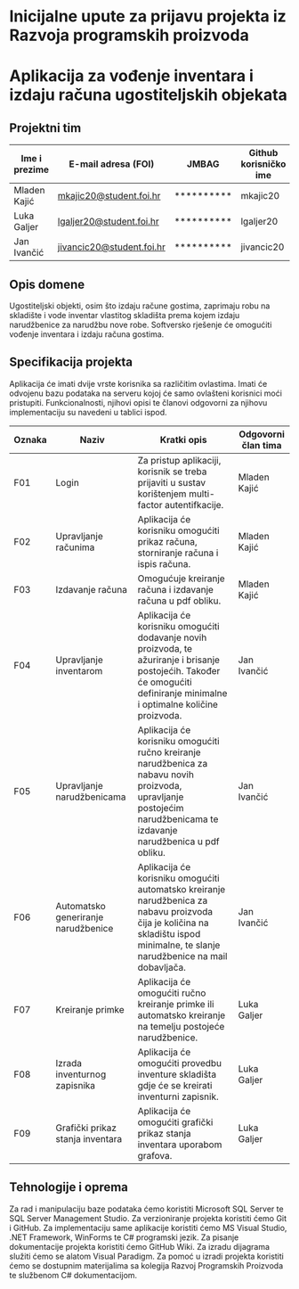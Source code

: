 # Inicijalne upute za prijavu projekta iz Razvoja programskih proizvoda

# Aplikacija za vođenje inventara i izdaju računa ugostiteljskih objekata

## Projektni tim

Ime i prezime | E-mail adresa (FOI) | JMBAG | Github korisničko ime
------------  | ------------------- | ----- | ---------------------
Mladen Kajić | mkajic20@student.foi.hr | ********** | mkajic20
Luka Galjer | lgaljer20@student.foi.hr | ********** | lgaljer20
Jan Ivančić | jivancic20@student.foi.hr | ********** | jivancic20

## Opis domene
Ugostiteljski objekti, osim što izdaju račune gostima, zaprimaju robu na skladište i vode inventar vlastitog skladišta prema kojem izdaju narudžbenice za narudžbu nove robe. Softversko rješenje će omogućiti vođenje inventara i izdaju računa gostima.

## Specifikacija projekta

Aplikacija će imati dvije vrste korisnika sa različitim ovlastima. Imati će odvojenu bazu podataka na serveru kojoj će samo ovlašteni korisnici moći pristupiti. Funkcionalnosti, njihovi opisi te članovi odgovorni za njihovu implementaciju su navedeni u tablici ispod.

Oznaka | Naziv | Kratki opis | Odgovorni član tima
------ | ----- | ----------- | -------------------
F01 | Login | Za pristup aplikaciji, korisnik se treba prijaviti u sustav korištenjem multi-factor autentifkacije. | Mladen Kajić
F02 | Upravljanje računima | Aplikacija će korisniku omogućiti prikaz računa, storniranje računa i ispis računa. | Mladen Kajić
F03 | Izdavanje računa | Omogućuje kreiranje računa i izdavanje računa u pdf obliku. | Mladen Kajić
F04 | Upravljanje inventarom | Aplikacija će korisniku omogućiti dodavanje novih proizvoda, te ažuriranje i brisanje postojećih. Također će omogućiti definiranje minimalne i optimalne količine proizvoda. | Jan Ivančić
F05 | Upravljanje narudžbenicama | Aplikacija će korisniku omogućiti ručno kreiranje narudžbenica za nabavu novih proizvoda, upravljanje postojećim narudžbenicama te izdavanje narudžbenica u pdf obliku. | Jan Ivančić
F06 | Automatsko generiranje narudžbenice | Aplikacija će korisniku omogućiti automatsko kreiranje narudžbenica za nabavu proizvoda čija je količina na skladištu ispod minimalne, te slanje narudžbenice na mail dobavljača. | Jan Ivančić
F07 | Kreiranje primke | Aplikacija će omogućiti ručno kreiranje primke ili automatsko kreiranje na temelju postojeće narudžbenice. | Luka Galjer
F08 | Izrada inventurnog zapisnika | Aplikacija će omogućiti provedbu inventure skladišta gdje će se kreirati inventurni zapisnik. | Luka Galjer
F09 | Grafički prikaz stanja inventara | Aplikacija će omogućiti grafički prikaz stanja inventara uporabom grafova. | Luka Galjer


## Tehnologije i oprema

Za rad i manipulaciju baze podataka ćemo koristiti Microsoft SQL Server te SQL Server Management Studio. Za verzioniranje projekta koristiti ćemo Git i GitHub. Za implementaciju same aplikacije koristiti ćemo MS Visual Studio, .NET Framework, WinForms te C# programski jezik. Za pisanje dokumentacije projekta koristiti ćemo GitHub Wiki. Za izradu dijagrama služiti ćemo se alatom Visual Paradigm. Za pomoć u izradi projekta koristiti ćemo se dostupnim materijalima sa kolegija Razvoj Programskih Proizvoda te službenom C# dokumentacijom.
